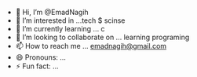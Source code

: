 - 👋 Hi, I’m @EmadNagih
- 👀 I’m interested in ...tech $ scinse
- 🌱 I’m currently learning ... c
- 💞️ I’m looking to collaborate on ... learning programing
- 📫 How to reach me ... emadnagih@gmail.com
- 😄 Pronouns: ...
- ⚡ Fun fact: ...

<!---
EmadNagih/EmadNagih is a ✨ special ✨ repository because its `README.md` (this file) appears on your GitHub profile.
You can click the Preview link to take a look at your changes.
--->

